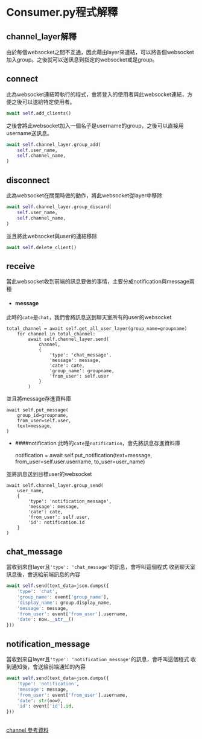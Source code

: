 # Consumer.py程式解釋

## channel_layer解釋
由於每個websocket之間不互通，因此藉由layer來連結，可以將各個websocket加入group。之後就可以送訊息到指定的websocket或是group。

## connect
此為websocket連結時執行的程式，會將登入的使用者與此websocket連結，方便之後可以送給特定使用者。
```python
await self.add_clients()
```    

之後會將此websocket加入一個名子是username的group，之後可以直接用username送訊息。
```python
await self.channel_layer.group_add(
    self.user_name,
    self.channel_name,
)
```
    

## disconnect
此為websocket在關閉時做的動作，將此websocket從layer中移除
```python
await self.channel_layer.group_discard(
    self.user_name,
    self.channel_name,
)    
```
    
並且將此websocket與user的連結移除
```python
await self.delete_client()
```

## receive
當此websocket收到前端的訊息要做的事情，主要分成notification與message兩種
* #### message
此時的`cate`是`chat`，我們會將訊息送到聊天室所有的user的websocket

    total_channel = await self.get_all_user_layer(group_name=groupname)
        for channel in total_channel:
            await self.channel_layer.send(
                channel,
                {
                    'type': 'chat_message',
                    'message': message,
                    'cate': cate,
                    'group_name': groupname,
                    'from_user': self.user
                }
            )

並且將message存進資料庫

    await self.put_message(
        group_id=groupname,
        from_user=self.user,
        text=message,
    )

* ####notification
此時的`cate`是`notification`，會先將訊息存進資料庫

    notification = await self.put_notification(text=message,
                                               from_user=self.user.username,
                                               to_user=user_name)


並將訊息送到目標user的websocket
    
    await self.channel_layer.group_send(
        user_name,
        {
            'type': 'notification_message',
            'message': message,
            'cate': cate,
            'from_user': self.user,
            'id': notification.id
        }
    )

## chat_message
當收到來自layer且`'type': 'chat_message'`的訊息，會呼叫這個程式
收到聊天室訊息後，會送給前端訊息的內容

```python
await self.send(text_data=json.dumps({
    'type': 'chat',
    'group_name': event['group_name'],
    'display_name': group.display_name,
    'message': message,
    'from_user': event['from_user'].username,
    'date': now.__str__()
}))
```

##  notification_message
當收到來自layer且`'type': 'notification_message'`的訊息，會呼叫這個程式
收到通知後，會送給前端通知的內容

```python
await self.send(text_data=json.dumps({
    'type': 'notification',
    'message': message,
    'from_user': event['from_user'].username,
    'date': str(now),
    'id': event['id'].id,
}))
```

##  
[channel 參考資料](https://channels.readthedocs.io/en/latest/)
